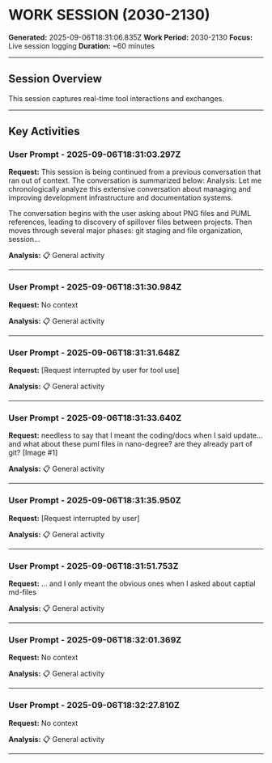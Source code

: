 # WORK SESSION (2030-2130)

**Generated:** 2025-09-06T18:31:06.835Z
**Work Period:** 2030-2130
**Focus:** Live session logging
**Duration:** ~60 minutes

---

## Session Overview

This session captures real-time tool interactions and exchanges.

---

## Key Activities

### User Prompt - 2025-09-06T18:31:03.297Z

**Request:** This session is being continued from a previous conversation that ran out of context. The conversation is summarized below:
Analysis:
Let me chronologically analyze this extensive conversation about managing and improving development infrastructure and documentation systems.

The conversation begins with the user asking about PNG files and PUML references, leading to discovery of spillover files between projects. Then moves through several major phases: git staging and file organization, session...

**Analysis:** 📋 General activity

---

### User Prompt - 2025-09-06T18:31:30.984Z

**Request:** No context

**Analysis:** 📋 General activity

---

### User Prompt - 2025-09-06T18:31:31.648Z

**Request:** [Request interrupted by user for tool use]

**Analysis:** 📋 General activity

---

### User Prompt - 2025-09-06T18:31:33.640Z

**Request:** needless to say that I meant the coding/docs when I said update... and what about these puml files in nano-degree? are they already part of git? [Image #1]

**Analysis:** 📋 General activity

---

### User Prompt - 2025-09-06T18:31:35.950Z

**Request:** [Request interrupted by user]

**Analysis:** 📋 General activity

---

### User Prompt - 2025-09-06T18:31:51.753Z

**Request:** ... and I only meant the obvious ones when I asked about captial md-files

**Analysis:** 📋 General activity

---

### User Prompt - 2025-09-06T18:32:01.369Z

**Request:** No context

**Analysis:** 📋 General activity

---

### User Prompt - 2025-09-06T18:32:27.810Z

**Request:** No context

**Analysis:** 📋 General activity

---

